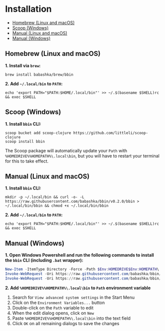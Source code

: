 # Installation

- [Homebrew (Linux and macOS)](#homebrew-linux-and-macos)
- [Scoop (Windows)](#scoop-windows)
- [Manual (Linux and macOS)](#manual-linux-and-macos)
- [Manual (Windows)](#manual-windows)

## Homebrew (Linux and macOS)

**1. Install via `brew`:**
```shell
brew install babashka/brew/bbin
```

**2. Add `~/.local/bin` to `PATH`:**
```shell
echo 'export PATH="$PATH:$HOME/.local/bin"' >> ~/.$(basename $SHELL)rc && exec $SHELL
```

## Scoop (Windows)

**1. Install `bbin` CLI:**
```shell
scoop bucket add scoop-clojure https://github.com/littleli/scoop-clojure
scoop install bbin
```

The Scoop package will automatically update your `Path` with `%HOMEDRIVE%%HOMEPATH%\.local\bin`, but you will have to restart your terminal for this to take effect.

## Manual (Linux and macOS)

**1. Install `bbin` CLI:**
```shell
mkdir -p ~/.local/bin && curl -o- -L https://raw.githubusercontent.com/babashka/bbin/v0.2.0/bbin > ~/.local/bin/bbin && chmod +x ~/.local/bin/bbin
```

**2. Add `~/.local/bin` to `PATH`:**
```shell
echo 'export PATH="$PATH:$HOME/.local/bin"' >> ~/.$(basename $SHELL)rc && exec $SHELL
```

## Manual (Windows)

**1. Open Windows Powershell and run the following commands to install the `bbin` CLI (including `.bat` wrapper):**
```powershell
New-Item -ItemType Directory -Force -Path $Env:HOMEDRIVE$Env:HOMEPATH\.local\bin
Invoke-WebRequest -Uri https://raw.githubusercontent.com/babashka/bbin/v0.2.0/bbin -OutFile $Env:HOMEDRIVE$Env:HOMEPATH\.local\bin\bbin
Invoke-WebRequest -Uri https://raw.githubusercontent.com/babashka/bbin/v0.2.0/bbin.bat -OutFile $Env:HOMEDRIVE$Env:HOMEPATH\.local\bin\bbin.bat
```

**2. Add `%HOMEDRIVE%%HOMEPATH%\.local\bin` to `Path` environment variable**

1. Search for `View advanced system settings` in the Start Menu
2. Click on the `Environment Variables...` button
3. Double-click on the `Path` variable to edit
4. When the edit dialog opens, click on `New`
5. Paste `%HOMEDRIVE%%HOMEPATH%\.local\bin` into the text field
6. Click `OK` on all remaining dialogs to save the changes

